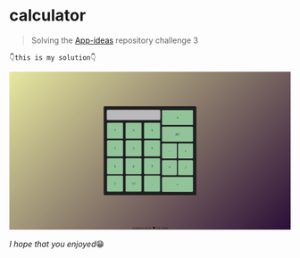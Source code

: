 # calculator

>Solving the <a href="https://github.com/florinpop17/app-ideas" target="_blank">App-ideas</a> repository challenge 3

    👇this is my solution👇
![calculator](README-imgs/calculator.jpg)

*I hope that you enjoyed*😁